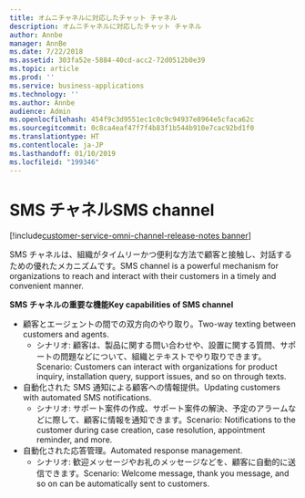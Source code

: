 ```yaml
---
title: オムニチャネルに対応したチャット チャネル
description: オムニチャネルに対応したチャット チャネル
author: Annbe
manager: AnnBe
ms.date: 7/22/2018
ms.assetid: 303fa52e-5884-40cd-acc2-72d0512b0e39
ms.topic: article
ms.prod: ''
ms.service: business-applications
ms.technology: ''
ms.author: Annbe
audience: Admin
ms.openlocfilehash: 454f9c3d9551ec1c0c9c94937e8964e5cfaca62c
ms.sourcegitcommit: 0c8ca4eaf47f7f4b83f1b544b910e7cac92bd1f0
ms.translationtype: HT
ms.contentlocale: ja-JP
ms.lasthandoff: 01/10/2019
ms.locfileid: "199346"
---
```

#  <a name="sms-channel"></a><span data-ttu-id="b46d4-103">SMS チャネル</span><span class="sxs-lookup"><span data-stu-id="b46d4-103">SMS channel</span></span>

[!include[customer-service-omni-channel-release-notes banner](../../includes/customer-service-omni-channel-release-notes.md)]



<span data-ttu-id="b46d4-104">SMS チャネルは、組織がタイムリーかつ便利な方法で顧客と接触し、対話するための優れたメカニズムです。</span><span class="sxs-lookup"><span data-stu-id="b46d4-104">SMS channel is a powerful mechanism for organizations to reach and interact with their customers in a timely and convenient manner.</span></span>

<span data-ttu-id="b46d4-105">**SMS チャネルの重要な機能**</span><span class="sxs-lookup"><span data-stu-id="b46d4-105">**Key capabilities of SMS channel**</span></span>

-   <span data-ttu-id="b46d4-106">顧客とエージェントの間での双方向のやり取り。</span><span class="sxs-lookup"><span data-stu-id="b46d4-106">Two-way texting between customers and agents.</span></span>
    -   <span data-ttu-id="b46d4-107">シナリオ: 顧客は、製品に関する問い合わせや、設置に関する質問、サポートの問題などについて、組織とテキストでやり取りできます。</span><span class="sxs-lookup"><span data-stu-id="b46d4-107">Scenario: Customers can interact with organizations for product inquiry, installation query, support issues, and so on through texts.</span></span>
-   <span data-ttu-id="b46d4-108">自動化された SMS 通知による顧客への情報提供。</span><span class="sxs-lookup"><span data-stu-id="b46d4-108">Updating customers with automated SMS notifications.</span></span>
    -   <span data-ttu-id="b46d4-109">シナリオ: サポート案件の作成、サポート案件の解決、予定のアラームなどに際して、顧客に情報を通知できます。</span><span class="sxs-lookup"><span data-stu-id="b46d4-109">Scenario: Notifications to the customer during case creation, case resolution, appointment reminder, and more.</span></span>
-   <span data-ttu-id="b46d4-110">自動化された応答管理。</span><span class="sxs-lookup"><span data-stu-id="b46d4-110">Automated response management.</span></span>
    -   <span data-ttu-id="b46d4-111">シナリオ: 歓迎メッセージやお礼のメッセージなどを、顧客に自動的に送信できます。</span><span class="sxs-lookup"><span data-stu-id="b46d4-111">Scenario: Welcome message, thank you message, and so on can be automatically sent to customers.</span></span>




